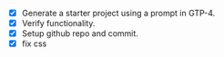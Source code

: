 - [X] Generate a starter project using a prompt in GTP-4.
- [X] Verify functionality.
- [X] Setup github repo and commit.
- [X] fix css
